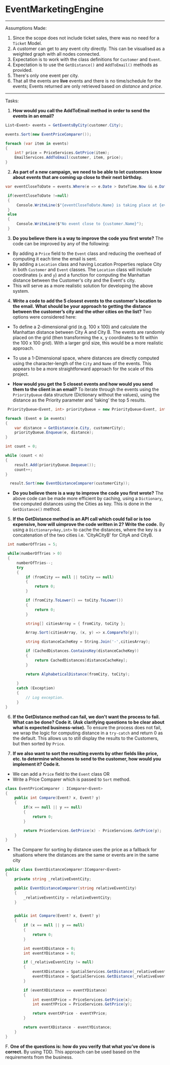 # EventMarketingEngine

---

Assumptions Made:
1. Since the scope does not include ticket sales, there was no need for a `Ticket` Model.
2. A customer can get to any event city directly. This can be visualised as a weighted graph with all nodes connected.
3. Expectation is to work with the class definitions for `Customer` and `Event`.
4. Expectation is to use the `GetDistance()` and `AddToEmail()` methods as provided.
5. There's only one event per city.
6. That all the events are **live** events and there is no time/schedule for the events; Events returned are only retrieved based on *distance* and *price*.

---

Tasks:

1.	**How would you call the AddToEmail method in order to send the events in an email?**
```C#
List<Event> events = GetEventsByCity(customer.City);

events.Sort(new EventPriceComparer());

foreach (var item in events)
{
    int? price = PriceServices.GetPrice(item);
    EmailServices.AddToEmail(customer, item, price);
}
```
2.	**As part of a new campaign, we need to be able to let customers know about events that are coming up close to their next birthday.**
```C#
var eventCloseToDate = events.Where(e => e.Date > DateTime.Now && e.Date.Month == customer.BirthDate.Month && e.Date.Subtract(DateTime.Now).TotalDays < 365).ToList().Min(new EventDateComparer());

 if(eventCloseToDate !=null)
 {
     Console.WriteLine($"{eventCloseToDate.Name} is taking place at {eventCloseToDate.City} on the {eventCloseToDate.Date}");
 }
 else
 {
     Console.WriteLine($"No event close to {customer.Name}");
 }
```                

3.	**Do you believe there is a way to improve the code you first wrote?** 
The code can be improved by any of the following:
- By adding a `Price` field to the `Event` class and reducing the overhead of computing it each time the email is sent.
- By adding a `Location` class and having Location Properties replace City in both `Customer` and `Event` classes. The `Location` class will include coordinates (`x` and `y`) and a function for computing the Manhattan distance between the Customer's city and the Event's city.
- This will serve as a more realistic solution for developing the above system.

4. **Write a code to add the 5 closest events to the customer's location to the email.**
**What should be your approach to getting the distance between the customer’s city and the other cities on the list?**
Two options were considered here:
- To define a 2-dimensional grid (e.g. 100 x 100) and calculate the Manhattan distance between City A and City B. The events are randomly placed on the grid (then transforming the x, y coordinates to fit within the 100 x 100 grid). With a larger grid size, this would be a more realistic approach.
- To use a 1-Dimensional space, where distances are directly computed using the character-length of the `City` and `Name` of the events. This appears to be a more straightforward approach for the scale of this project.

-	**How would you get the 5 closest events and how would you send them to the client in an email?**
To iterate through the events using the `PriorityQueue` data structure (Dictionary without the values), using the distance as the Priority parameter and 'taking' the top 5 results.
```C#
 PriorityQueue<Event, int> priorityQueue = new PriorityQueue<Event, int>();

foreach (Event e in events)
{
    var distance = GetDistance(e.City, customerCity);
    priorityQueue.Enqueue(e, distance);
}

int count = 0;

while (count < n)
{
    result.Add(priorityQueue.Dequeue());
    count++;
}           

  result.Sort(new EventDistanceComparer(customerCity));

```

-	**Do you believe there is a way to improve the code you first wrote?**
The above code can be made more efficient by caching, using a `Dictionary`, the computed distances using the Cities as key. This is done in the `GetDistance()` method.


5.	**If the GetDistance method is an API call which could fail or is too expensive, how will uimprove the code written in 2? Write the code.** 
By using a `Dictionary<key,int>` to cache the distances, where the key is a concatenation of the two cities i.e. 'CityACityB' for CityA and CityB.
```C#
 int numberOfTries = 5;

 while(numberOfTries > 0)
 {
     numberOfTries--;
     try
     {
         if (fromCity == null || toCity == null)
         {
             return 0;
         }

         if (fromCity.ToLower() == toCity.ToLower())
         {
             return 0;
         }

         string[] citiesArray = { fromCity, toCity };

         Array.Sort(citiesArray, (x, y) => x.CompareTo(y));

         string distanceCacheKey = String.Join('-',citiesArray);

         if (CachedDistances.ContainsKey(distanceCacheKey))
         {
             return CachedDistances[distanceCacheKey];
         }

         return AlphabeticalDistance(fromCity, toCity);
         
     }
     catch (Exception)
     {
         // Log exception.
     }
}
```
6. **If the GetDistance method can fail, we don't want the process to fail. What can be done?
Code it. (Ask clarifying questions to be clear about what is expected business-wise).**
To ensure the process does not fail, we wrap the logic for computing distance in a `try-catch` and return 0 as the default. This allows us to still display the results to the Customers, but then sorted by `Price`.

7. **If we also want to sort the resulting events by other fields like price, etc. to determine whichones to send to the customer, how would you implement it? Code it.**
- We can add a `Price` field to the `Event` class OR
- Write a Price Comparer which is passed to `Sort` method.
```C#
class EventPriceComparer : IComparer<Event>
{
    public int Compare(Event? x, Event? y)
    {
        if(x == null || y == null)
        {
            return 0;
        }

        return PriceServices.GetPrice(x) - PriceServices.GetPrice(y);
    }
}
```
- The Comparer for sorting by distance uses the price as a fallback for situations where the distances are the same or events are in the same city
```C#
public class EventDistanceComparer:IComparer<Event>
{
    private string _relativeEventCity;

    public EventDistanceComparer(string relativeEventCity)
    {
        _relativeEventCity = relativeEventCity;
    }


    public int Compare(Event? x, Event? y)
    {
        if (x == null || y == null)
        {
            return 0;
        }

        int eventXDistance = 0;
        int eventYDistance = 0;

        if (_relativeEventCity != null)
        {
            eventXDistance = SpatialServices.GetDistance(_relativeEventCity, x.City);
            eventYDistance = SpatialServices.GetDistance(_relativeEventCity, y.City);
        }

        if (eventXDistance == eventYDistance)
        {
            int eventXPrice = PriceServices.GetPrice(x);
            int eventYPrice = PriceServices.GetPrice(y);

            return eventXPrice - eventYPrice;
        }

        return eventXDistance - eventYDistance;
    }
}
```
F. **One of the questions is: how do you verify that what you’ve done is correct.**
By using TDD. This approach can be used based on the requirements from the business.
